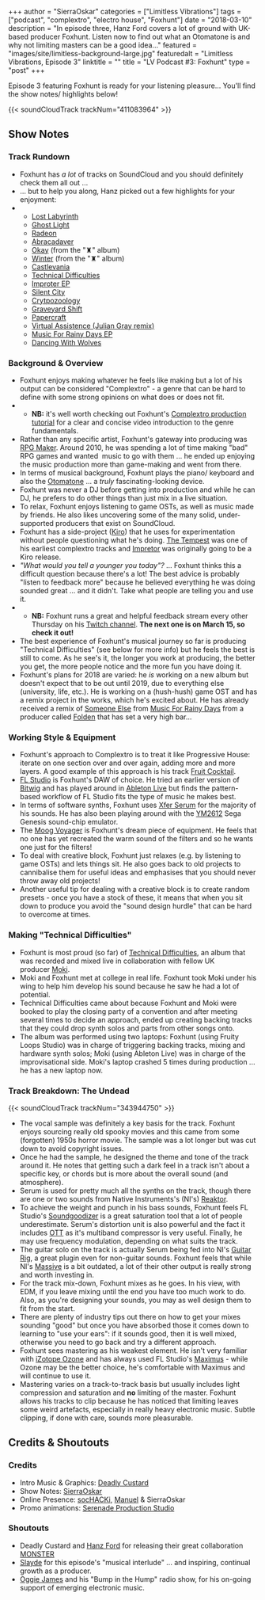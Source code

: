 +++
author = "SierraOskar"
categories = ["Limitless Vibrations"]
tags = ["podcast", "complextro", "electro house", "Foxhunt"]
date = "2018-03-10"
description = "In episode three, Hanz Ford covers a lot of ground with UK-based producer Foxhunt. Listen now to find out what an Otomatone is and why not limiting masters can be a good idea..."
featured = "images/site/limitless-background-large.jpg"
featuredalt = "Limitless Vibrations, Episode 3"
linktitle = ""
title = "LV Podcast #3: Foxhunt"
type = "post"
+++

Episode 3 featuring Foxhunt is ready for your listening pleasure... You'll find the show notes/ highlights below!

{{< soundCloudTrack trackNum="411083964" >}}

## Show Notes

### Track Rundown

*   Foxhunt has _a lot_ of tracks on SoundCloud and you should definitely check them all out ...
*   ... but to help you along, Hanz picked out a few highlights for your enjoyment:
*   *   [Lost Labyrinth](https://soundcloud.com/foxhunt-official/lost-labyrinth-original-mix)
    *   [Ghost Light](https://soundcloud.com/foxhunt-official/foxhunt-ghost-light)
    *   [Radeon](https://soundcloud.com/foxhunt-official/causticcat-and-foxhunt-radeon-free-download)
    *   [Abracadaver](https://soundcloud.com/foxhunt-official/foxhunt-abracadaver)
    *   [Okay](https://soundcloud.com/foxhunt-official/7-okay) (from the "♜" album)
    *   [Winter](https://soundcloud.com/foxhunt-official/12-winter) (from the "♜" album)
    *   [Castlevania](https://soundcloud.com/foxhunt-official/sets/foxhunt-castlevania)
    *   [Technical Difficulties](https://soundcloud.com/foxhunt-official/foxhunt-moki-technical-difficulties-album-continuous-mix)
    *   [Improter EP](https://soundcloud.com/foxhunt-official/sets/foxhunt-imperator)
    *   [Silent City](https://soundcloud.com/foxhunt-official/foxhunt-silent-city)
    *   [Crytpozoology](https://soundcloud.com/foxhunt-official/sets/cryptozoology)
    *   [Graveyard Shift](https://soundcloud.com/foxhunt-official/sets/foxhunt-graveyard-shift-ft)
    *   [Papercraft](https://soundcloud.com/foxhunt-official/sets/foxhunt-papercraft)
    *   [Virtual Assistence (Julian Gray remix)](https://soundcloud.com/foxhunt-official/virtual-assistance-foxhunt-remix)
    *   [Music For Rainy Days EP](https://soundcloud.com/foxhunt-official/sets/foxhunt-music-for-rainy-days)
    *   [Dancing With Wolves](https://soundcloud.com/foxhunt-official/foxhunt-dancing-with-wolves-free-dl)

### Background & Overview

*   Foxhunt enjoys making whatever he feels like making but a lot of his output can be considered "Complextro" - a genre that can be hard to define with some strong opinions on what does or does not fit.
*   *   **NB:** it's well worth checking out Foxhunt's [Complextro production tutorial](https://www.youtube.com/watch?v=mLdGM6msDYs) for a clear and concise video introduction to the genre fundamentals.
*   Rather than any specific artist, Foxhunt's gateway into producing was [RPG Maker](http://www.rpgmakerweb.com). Around 2010, he was spending a lot of time making "bad" RPG games and wanted  music to go with them ... he ended up enjoying the music production more than game-making and went from there.
*   In terms of musical background, Foxhunt plays the piano/ keyboard and also the [Otomatone](http://www.otamatone.com) ... a _truly_ fascinating-looking device.
*   Foxhunt was never a DJ before getting into production and while he can DJ, he prefers to do other things than just mix in a live situation.
*   To relax, Foxhunt enjoys listening to game OSTs, as well as music made by friends. He also likes uncovering some of the many solid, under-supported producers that exist on SoundCloud.
*   Foxhunt has a side-project ([Kiro](https://soundcloud.com/kiro-official)) that he uses for experimentation without people questioning what he's doing. [The Tempest](https://soundcloud.com/kiro-official/the-tempest-original-mix-available-dec-24th-on-sergal-soundwaves) was one of his earliest complextro tracks and [Impretor](https://soundcloud.com/foxhunt-official/sets/foxhunt-imperator) was originally going to be a Kiro release.
*   _"What would you tell a younger you today"?_ ... Foxhunt thinks this a difficult question because there's a lot! The best advice is probably "listen to feedback more" because he believed everything he was doing sounded great ... and it didn't. Take what people are telling you and use it.
*   *   **NB:** Foxhunt runs a great and helpful feedback stream every other Thursday on his [Twitch channel](https://www.twitch.tv/foxhuntelectronic). **The next one is on March 15, so check it out!**
*   The best experience of Foxhunt's musical journey so far is producing "Technical Difficulties" (see below for more info) but he feels the best is still to come. As he see's it, the longer you work at producing, the better you get, the more people notice and the more fun you have doing it.
*   Foxhunt's plans for 2018 are varied: he _is_ working on a new album but doesn't expect that to be out until 2019, due to everything else (university, life, etc.). He is working on a (hush-hush) game OST and has a remix project in the works, which he's excited about. He has already received a remix of [Someone Else](https://soundcloud.com/foxhunt-official/foxhunt-someone-else?in=foxhunt-official/sets/foxhunt-music-for-rainy-days) from [Music For Rainy Days](https://soundcloud.com/foxhunt-official/foxhunt-someone-else?in=foxhunt-official/sets/foxhunt-music-for-rainy-days) from a producer called [Folden](https://soundcloud.com/thisisfolden) that has set a very high bar...

### Working Style & Equipment

*   Foxhunt's approach to Complextro is to treat it like Progressive House: iterate on one section over and over again, adding more and more layers. A good example of this approach is his track [Fruit Cocktail](https://soundcloud.com/argofox/foxhunt-fruit-cocktail).
*   [FL Studio](https://www.image-line.com/flstudio/) is Foxhunt's DAW of choice. He tried an earlier version of [Bitwig](https://www.bitwig.com/en/home.html) and has played around in [Ableton Live](https://www.ableton.com) but finds the pattern-based workflow of FL Studio fits the type of music he makes best.
*   In terms of software synths, Foxhunt uses [Xfer Serum](https://www.xferrecords.com/products/serum) for the majority of his sounds. He has also been playing around with the [YM2612](https://en.wikipedia.org/wiki/Yamaha_YM2612) Sega Genesis sound-chip emulator.
*   The [Moog Voyager](https://www.moogmusic.com/products/minimoog-voyagers/minimoog-voyager-performer-edition) is Foxhunt's dream piece of equipment. He feels that no one has yet recreated the warm sound of the filters and so he wants one just for the filters!
*   To deal with creative block, Foxhunt just relaxes (e.g. by listening to game OSTs) and lets things sit. He also goes back to old projects to cannibalise them for useful ideas and emphasises that you should never throw away old projects!
*   Another useful tip for dealing with a creative block is to create random presets - once you have a stock of these, it means that when you sit down to produce you avoid the "sound design hurdle" that can be hard to overcome at times.

### Making "Technical Difficulties"

*   Foxhunt is most proud (so far) of [Technical Difficulties](https://soundcloud.com/foxhunt-official/foxhunt-moki-technical-difficulties-album-continuous-mix), an album that was recorded and mixed live in collaboration with fellow UK producer [Moki](https://soundcloud.com/moki_music).
*   Moki and Foxhunt met at college in real life. Foxhunt took Moki under his wing to help him develop his sound because he saw he had a lot of potential.
*   Technical Difficulties came about because Foxhunt and Moki were booked to play the closing party of a convention and after meeting several times to decide an approach, ended up creating backing tracks that they could drop synth solos and parts from other songs onto.
*   The album was performed using two laptops: Foxhunt (using Fruity Loops Studio) was in charge of triggering backing tracks, mixing and hardware synth solos; Moki (using Ableton Live) was in charge of the improvisational side. Moki's laptop crashed 5 times during production ... he has a new laptop now.

### Track Breakdown: The Undead

{{< soundCloudTrack trackNum="343944750" >}}

*   The vocal sample was definitely a key basis for the track. Foxhunt enjoys sourcing really old spooky movies and this came from some (forgotten) 1950s horror movie. The sample was a lot longer but was cut down to avoid copyright issues.
*   Once he had the sample, he designed the theme and tone of the track around it. He notes that getting such a dark feel in a track isn't about a specific key, or chords but is more about the overall sound (and atmosphere).
*   Serum is used for pretty much all the synths on the track, though there are one or two sounds from Native Instruments's (NI's) [Reaktor](https://www.native-instruments.com/en/products/komplete/synths/reaktor-6/).
*   To achieve the weight and punch in his bass sounds, Foxhunt feels FL Studio's [Soundgoodizer](https://www.image-line.com/support/FLHelp/html/plugins/Soundgoodizer.htm) is a great saturation tool that a lot of people underestimate. Serum's distortion unit is also powerful and the fact it includes [OTT](https://www.xferrecords.com/freeware) as it's multiband compressor is very useful. Finally, he may use frequency modulation, depending on what suits the track.
*   The guitar solo on the track is actually Serum being fed into NI's [Guitar Rig](https://www.native-instruments.com/en/products/komplete/guitar/guitar-rig-5-pro/), a great plugin even for non-guitar sounds. Foxhunt feels that while NI's [Massive](https://www.native-instruments.com/en/products/komplete/synths/massive/) is a bit outdated, a lot of their other output is really strong and worth investing in.
*   For the track mix-down, Foxhunt mixes as he goes. In his view, with EDM, if you leave mixing until the end you have too much work to do. Also, as you're designing your sounds, you may as well design them to fit from the start.
*   There are plenty of industry tips out there on how to get your mixes sounding "good" but once you have absorbed those it comes down to learning to "use your ears": if it sounds good, then it is well mixed, otherwise you need to go back and try a different approach.
*   Foxhunt sees mastering as his weakest element. He isn't very familiar with [iZotope Ozone](https://www.izotope.com/en/products/master-and-deliver/ozone.html) and has always used FL Studio's [Maximus](https://www.image-line.com/plugins/Effects/Maximus/) - while Ozone may be the better choice, he's comfortable with Maximus and will continue to use it.
*   Mastering varies on a track-to-track basis but usually includes light compression and saturation and **no** limiting of the master. Foxhunt allows his tracks to clip because he has noticed that limiting leaves some weird artefacts, especially in really heavy electronic music. Subtle clipping, if done with care, sounds more pleasurable.

## Credits & Shoutouts

### Credits

*   Intro Music & Graphics: [Deadly Custard](https://soundcloud.com/deadlycustard)
*   Show Notes: [SierraOskar](https://soundcloud.com/sierraoskar)
*   Online Presence: [socHACKi](https://soundcloud.com/sochackimusic), [Manuel](https://soundcloud.com/st-manuel) & SierraOskar
*   Promo animations: [Serenade Production Studio](https://soundcloud.com/asunsin)

### Shoutouts

*   Deadly Custard and [Hanz Ford](https://soundcloud.com/hanzford) for releasing their great collaboration [MONSTER](https://wordpress.com/post/audioapostles.org/533)
*   [Slayde](https://soundcloud.com/slayd3) for this episode's "musical interlude" ... and inspiring, continual growth as a producer.
*   [Oggie James](https://soundcloud.com/oggie-james) and his "Bump in the Hump" radio show, for his on-going support of emerging electronic music.